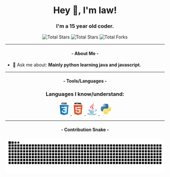 <h1 align="center">Hey 👋, I'm law!</h1>
<h3 align="center">I'm a 15 year old coder.</h3>

<p align="center">
<img src="https://komarev.com/ghpvc/?username=lawlol&label=Total%20Views&color=b700bf&style=flat" alt="Total Stars" />
<img src="https://img.shields.io/badge/dynamic/json?&label=Total%20Stars&color=ff0000&style=flat&style=for-the-badge&query=%24.stars&url=https://api.github-star-counter.workers.dev/user/lawlol" alt="Total Stars" ></a>
<img src="https://img.shields.io/badge/dynamic/json?&label=Total%20Forks&color=ff7700&style=flat&style=for-the-badge&query=%24.forks&url=https://api.github-star-counter.workers.dev/user/lawlol" alt="Total Forks"></a> </p>

---

<h4 align="center">- About Me - </h4>

- 💬 Ask me about: **Mainly python learning java and javascript.**
  
---

<h4 align="center">- Tools/Languages -</h4>

<h3 align="center">Languages I know/understand:</h3>
<p align="center">
  <a href="https://www.w3schools.com/css/" target="_blank" rel="noreferrer">
    <img src="https://raw.githubusercontent.com/devicons/devicon/master/icons/css3/css3-original-wordmark.svg" alt="css3" width="40" height="40"/>
  </a>
  <a href="https://www.w3.org/html/" target="_blank" rel="noreferrer">
    <img src="https://raw.githubusercontent.com/devicons/devicon/master/icons/html5/html5-original-wordmark.svg" alt="html5" width="40" height="40"/>
  </a>
  <a href="https://developer.mozilla.org/en-US/docs/Web/JavaScript" target="_blank" rel="noreferrer">
    <img src="https://raw.githubusercontent.com/devicons/devicon/master/icons/java/java-original.svg" alt="java" width="40" height="40"/>
  </a>
  <a href="https://www.python.org" target="_blank" rel="noreferrer">
    <img src="https://raw.githubusercontent.com/devicons/devicon/master/icons/python/python-original.svg" alt="python" width="40" height="40"/>
  </a>
</p>

---

<h4 align="center">- Contribution Snake -</h4>

<p align="center">
    <img src="https://github.com/lawlol/law/blob/main/github-user-contribution.svg">
</p>
